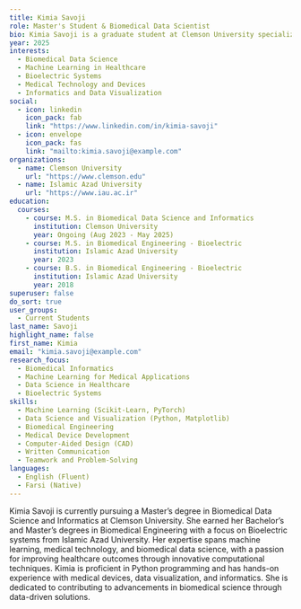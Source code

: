 ```yaml
---
title: Kimia Savoji
role: Master's Student & Biomedical Data Scientist
bio: Kimia Savoji is a graduate student at Clemson University specializing in Biomedical Data Science and Informatics. With a strong background in biomedical engineering and bioelectric systems, she leverages her skills in machine learning, data science, and medical technology to solve complex healthcare challenges.
year: 2025
interests:
  - Biomedical Data Science
  - Machine Learning in Healthcare
  - Bioelectric Systems
  - Medical Technology and Devices
  - Informatics and Data Visualization
social:
  - icon: linkedin
    icon_pack: fab
    link: "https://www.linkedin.com/in/kimia-savoji"
  - icon: envelope
    icon_pack: fas
    link: "mailto:kimia.savoji@example.com"
organizations:
  - name: Clemson University
    url: "https://www.clemson.edu"
  - name: Islamic Azad University
    url: "https://www.iau.ac.ir"
education:
  courses:
    - course: M.S. in Biomedical Data Science and Informatics
      institution: Clemson University
      year: Ongoing (Aug 2023 - May 2025)
    - course: M.S. in Biomedical Engineering - Bioelectric
      institution: Islamic Azad University
      year: 2023
    - course: B.S. in Biomedical Engineering - Bioelectric
      institution: Islamic Azad University
      year: 2018
superuser: false
do_sort: true
user_groups:
  - Current Students
last_name: Savoji
highlight_name: false
first_name: Kimia
email: "kimia.savoji@example.com"
research_focus:
  - Biomedical Informatics
  - Machine Learning for Medical Applications
  - Data Science in Healthcare
  - Bioelectric Systems
skills:
  - Machine Learning (Scikit-Learn, PyTorch)
  - Data Science and Visualization (Python, Matplotlib)
  - Biomedical Engineering
  - Medical Device Development
  - Computer-Aided Design (CAD)
  - Written Communication
  - Teamwork and Problem-Solving
languages:
  - English (Fluent)
  - Farsi (Native)
---
```


Kimia Savoji is currently pursuing a Master’s degree in Biomedical Data Science and Informatics at Clemson University. She earned her Bachelor’s and Master’s degrees in Biomedical Engineering with a focus on Bioelectric systems from Islamic Azad University. Her expertise spans machine learning, medical technology, and biomedical data science, with a passion for improving healthcare outcomes through innovative computational techniques. Kimia is proficient in Python programming and has hands-on experience with medical devices, data visualization, and informatics. She is dedicated to contributing to advancements in biomedical science through data-driven solutions.

